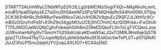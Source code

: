 $START$T5AUnHWyLCfkbfKFpS31r2tLLg0rbMCMziSvgrFXQr+MkpNruhLmnLeouB5/tpa65ipbysE27wDrcjSh5AeeNFzSPz/SFMQHdp9sS44hn006ILXTlpq2CK383h8H9c2h9iR8yrPewI9Ncx7JklJvIHGB2V9gtuEcZ9QFZJLiXtH1c9CrmBGzGSncfvtFeSf+E0hZ9o34gjzMOuUCEjXhCi7mhC4z/Q09fnkk+iFwGtUhT17SJWDOJeWJQNjCgfoFobwph50h8m25ReEDQkoFL0n7oLgTVCQeoLzoeJUWvoheHbPgItIvTSmcHTh2SibAUdcaKDveW5aLJQxTOMRLRHs6qkSjSTBgzpZTUXex47byTUJupeRpSzLykhkSdaAkuSf3UdGsctiwTePL0T+p07QiNA1JUJZ3fxLP15no2dqhUYV2xipL4XLfO7+6CX4s$END$